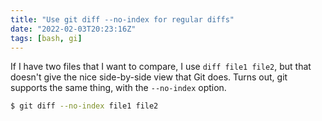 ```yaml
---
title: "Use git diff --no-index for regular diffs"
date: "2022-02-03T20:23:16Z"
tags: [bash, gi]
---
```


If I have two files that I want to compare, I use `diff file1 file2`, but that doesn't give the nice side-by-side view that Git does.
Turns out, git supports the same thing, with the `--no-index` option.

```bash
$ git diff --no-index file1 file2
```

